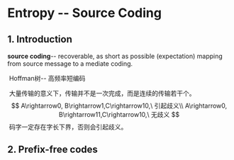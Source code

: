 # Entropy -- Source Coding

## 1. Introduction

**source coding**-- recoverable, as short as possible (expectation) mapping from source message to a mediate coding.

​	Hoffman树-- 高频率短编码

​	大量传输的意义下，传输并不是一次完成，而是连续的传输若干个。
$$
A\rightarrow0, B\rightarrow1,C\rightarrow10,\ 引起歧义\\
A\rightarrow0, B\rightarrow11,C\rightarrow10,\ 无歧义
$$
​	码字一定存在字长下界，否则会引起歧义。

## 2. Prefix-free codes

